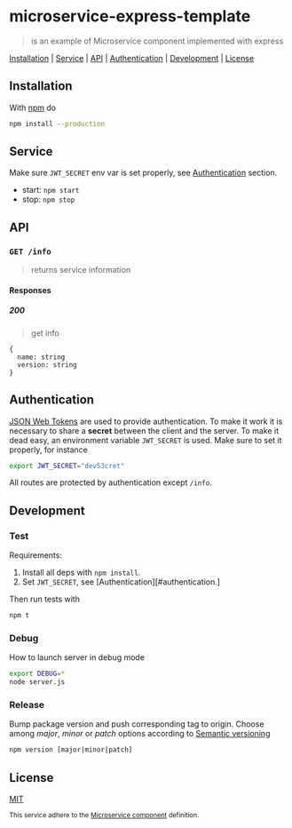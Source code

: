 # microservice-express-template

> is an example of Microservice component implemented with express

[Installation](#installation) |
[Service](#service) |
[API](#api) |
[Authentication](#authentication) |
[Development](#development) |
[License](#license)

## Installation

With [npm] do

```bash
npm install --production
```

## Service

Make sure `JWT_SECRET` env var is set properly, see [Authentication](#authentication) section.

* start: `npm start`
* stop: `npm stop`

## API

### `GET /info`

> returns service information

#### Responses

##### 200

> get info

```
{
  name: string
  version: string
}
```

## Authentication

[JSON Web Tokens][JWT] are used to provide authentication. To make it work
it is necessary to share a **secret** between the client and the server.
To make it dead easy, an environment variable `JWT_SECRET` is used.
Make sure to set it properly, for instance

```bash
export JWT_SECRET="devS3cret"
```

All routes are protected by authentication except `/info`.

## Development

### Test

Requirements:

1. Install all deps with `npm install`.
2. Set `JWT_SECRET`, see [Authentication][#authentication.]

Then run tests with

```bash
npm t
```

### Debug

How to launch server in debug mode

```bash
export DEBUG=*
node server.js
```

### Release

Bump package version and push corresponding tag to origin. Choose among
*major*, *minor* or *patch* options according to [Semantic versioning][semantic_versioning]

```bash
npm version [major|minor|patch]
```

## License

[MIT](http://g14n.info/mit-license/)

<sub>This service adhere to the [Microservice component][microservice_component] definition.</sub>

[npm]: https://npmjs.com "npm"
[microservice_component]: https://gist.github.com/fibo/6c4c15eeb4016309d7378d579ff143d6 "Microservice component definition"
[JWT]: https://en.wikipedia.org/wiki/JSON_Web_Token "JSON Web Token"
[semantic_versioning]: http://semver.org/ "Semantic Versioning"
